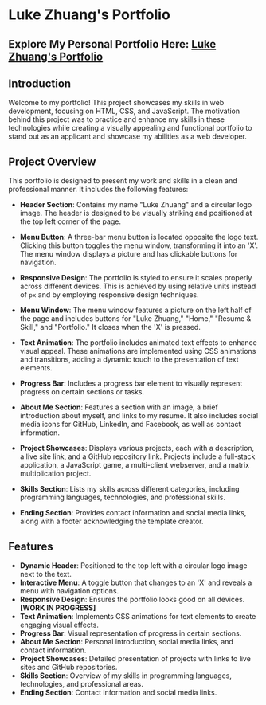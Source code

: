 # Luke Zhuang's Portfolio

## Explore My Personal Portfolio Here: [Luke Zhuang's Portfolio](https://luke7787.github.io/Portfolio/)

## Introduction

Welcome to my portfolio! This project showcases my skills in web development, focusing on HTML, CSS, and JavaScript. The motivation behind this project was to practice and enhance my skills in these technologies while creating a visually appealing and functional portfolio to stand out as an applicant and showcase my abilities as a web developer.

## Project Overview

This portfolio is designed to present my work and skills in a clean and professional manner. It includes the following features:

- **Header Section**: Contains my name "Luke Zhuang" and a circular logo image. The header is designed to be visually striking and positioned at the top left corner of the page.

- **Menu Button**: A three-bar menu button is located opposite the logo text. Clicking this button toggles the menu window, transforming it into an 'X'. The menu window displays a picture and has clickable buttons for navigation.

- **Responsive Design**: The portfolio is styled to ensure it scales properly across different devices. This is achieved by using relative units instead of `px` and by employing responsive design techniques.

- **Menu Window**: The menu window features a picture on the left half of the page and includes buttons for "Luke Zhuang," "Home," "Resume & Skill," and "Portfolio." It closes when the 'X' is pressed.

- **Text Animation**: The portfolio includes animated text effects to enhance visual appeal. These animations are implemented using CSS animations and transitions, adding a dynamic touch to the presentation of text elements.
  
- **Progress Bar**: Includes a progress bar element to visually represent progress on certain sections or tasks.

- **About Me Section**: Features a section with an image, a brief introduction about myself, and links to my resume. It also includes social media icons for GitHub, LinkedIn, and Facebook, as well as contact information.

- **Project Showcases**: Displays various projects, each with a description, a live site link, and a GitHub repository link. Projects include a full-stack application, a JavaScript game, a multi-client webserver, and a matrix multiplication project.

- **Skills Section**: Lists my skills across different categories, including programming languages, technologies, and professional skills.

- **Ending Section**: Provides contact information and social media links, along with a footer acknowledging the template creator.

## Features

- **Dynamic Header**: Positioned to the top left with a circular logo image next to the text.
- **Interactive Menu**: A toggle button that changes to an 'X' and reveals a menu with navigation options.
- **Responsive Design**: Ensures the portfolio looks good on all devices. **[WORK IN PROGRESS]**
- **Text Animation**: Implements CSS animations for text elements to create engaging visual effects.
- **Progress Bar**: Visual representation of progress in certain sections.
- **About Me Section**: Personal introduction, social media links, and contact information.
- **Project Showcases**: Detailed presentation of projects with links to live sites and GitHub repositories.
- **Skills Section**: Overview of my skills in programming languages, technologies, and professional areas.
- **Ending Section**: Contact information and social media links.
